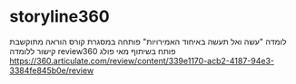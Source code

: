 # storyline360
לומדה "עשה ואל תעשה באיחוד האמירויות" פותחה במסגרת קורס הוראה מתוקשבת 
קישור ללומדה 
review360
פותח בשיתוף מאי פולג
https://360.articulate.com/review/content/339e1170-acb2-4187-94e3-3384fe845b0e/review

